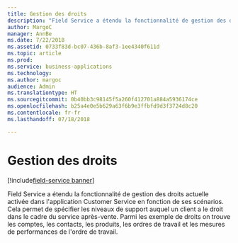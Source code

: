 ```yaml
---
title: Gestion des droits
description: "Field Service a étendu la fonctionnalité de gestion des droits actuelle activée dans l'application Customer Service en fonction de ses scénarios."
author: MargoC
manager: AnnBe
ms.date: 7/22/2018
ms.assetid: 0733f83d-bc07-436b-8af3-1ee4340f611d
ms.topic: article
ms.prod: 
ms.service: business-applications
ms.technology: 
ms.author: margoc
audience: Admin
ms.translationtype: HT
ms.sourcegitcommit: 0b40bb3c98145f5a260f412701a884a5936174ce
ms.openlocfilehash: b25a4e0e5b629a63f6b9e3ffbfd9d3f3724d8c20
ms.contentlocale: fr-fr
ms.lasthandoff: 07/18/2018

---
```

#  <a name="entitlement-management"></a>Gestion des droits

[!include[field-service banner](../../includes/field-service.md)]




Field Service a étendu la fonctionnalité de gestion des droits actuelle activée dans l'application Customer Service en fonction de ses scénarios. Cela permet de spécifier les niveaux de support auquel un client a le droit dans le cadre du service après-vente. Parmi les exemple de droits on trouve les comptes, les contacts, les produits, les ordres de travail et les mesures de performances de l'ordre de travail.

